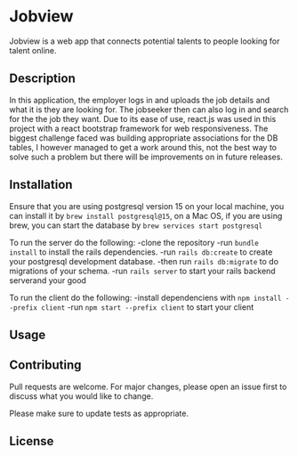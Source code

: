 # Jobview

Jobview is a web app that connects potential talents to people looking for talent online.

## Description

In this application, the employer logs in and uploads the job details and what it is they are looking for. The jobseeker then can also log in and search for the the job they want.
Due to its ease of use, react.js was used in this project with a react bootstrap framework for web responsiveness.
The biggest challenge faced was building appropriate associations for the DB tables, I however managed to get a work around this, not the best way to solve such a problem but there will be improvements on in future releases.

## Installation

Ensure that you are using postgresql version 15 on your local machine, you can install it by `brew install postgresql@15`, on a Mac OS, if you are using brew, you can start the database by `brew services start postgresql`

To run the server do the following: 
    -clone the repository
    -run `bundle install` to install the rails dependencies.
    -run `rails db:create` to create your postgresql development database.
    -then run `rails db:migrate` to do migrations of your schema.
    -run `rails server` to start your rails backend serverand your good

To run the client do the following:
    -install dependenciens with `npm install --prefix client`
    -run `npm start --prefix client` to start your client

## Usage



## Contributing

Pull requests are welcome. For major changes, please open an issue first
to discuss what you would like to change.

Please make sure to update tests as appropriate.

## License

